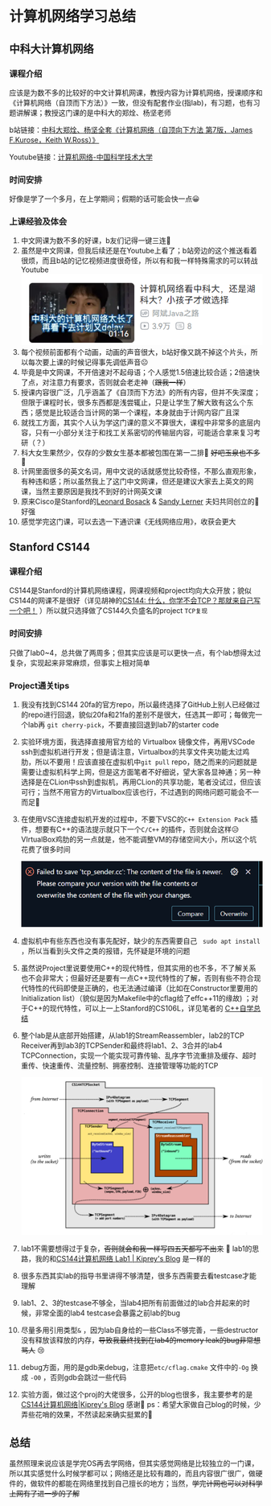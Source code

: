 # 计算机网络学习总结



## 中科大计算机网络

### 课程介绍

应该是为数不多的比较好的中文计算机网课，教授内容为计算机网络，授课顺序和《计算机网络（自顶而下方法）》一致，但没有配套作业(指lab)，有习题，也有习题讲解课；教授这门课的是中科大的郑烇、杨坚老师

b站链接：[中科大郑烇、杨坚全套《计算机网络（自顶向下方法 第7版，James F.Kurose，Keith W.Ross）》](https://www.bilibili.com/video/BV1JV411t7ow/?spm_id_from=333.337.search-card.all.click&vd_source=865125835ff76711e37999adb58966b2) 

Youtube链接：[计算机网络-中国科学技术大学](https://www.youtube.com/watch?v=V3e55f1HsPk&list=PLaYSsAWtQBi6fuckA3voWYQXJz3ESw_OA) 

### 时间安排

好像是学了一个多月，在上学期间；假期的话可能会快一点😀

### 上课经验及体会

1. 中文网课为数不多的好课，b友们记得一键三连🥺
2. 虽然是中文网课，但我后续还是在Youtube上看了；b站旁边的这个推送看着很烦，而且b站的记忆视频进度很奇怪，所以有和我一样特殊需求的可以转战Youtube![1693402933845](assets/1693402933845.png)
3. 每个视频前面都有个动画，动画的声音很大，b站好像又跳不掉这个片头，所以每次要上课的时候记得事先调低声音☹
4. 毕竟是中文网课，不开倍速对不起母语；个人感觉1.5倍速比较合适；2倍速快了点，对注意力有要求，否则就会老走神（~~跟我一样~~）
5. 授课内容很广泛，几乎涵盖了《自顶而下方法》的所有内容，但并不失深度；但限于课程时长，很多东西都是浅尝辄止，只是让学生了解大致有这么个东西；感觉是比较适合当计网的第一个课程，本身就由于计网内容广且深
6. 就找工方面，其实个人认为学这门课的意义不算很大，课程中非常多的底层内容，只有一小部分关注于和找工关系密切的传输层内容，可能适合拿来复习考研（？）
7. 科大女生果然少，仅存的少数女生基本都被包围在第一二排👀  ~~好吧玉泉也不多~~🤡
8. 计网里面很多的英文名词，用中文说的话就感觉比较奇怪，不那么直观形象，有种违和感；所以虽然我上了这门中文网课，但还是建议大家去上英文的网课，当然主要原因是我找不到好的计网英文课
9. 原来Cisco是Stanford的[Leonard Bosack](https://en.wikipedia.org/wiki/Leonard_Bosack) & [Sandy Lerner](https://en.wikipedia.org/wiki/Sandy_Lerner) 夫妇共同创立的🤗好强
10. 感觉学完这门课，可以去选一下通识课《无线网络应用》，收获会更大





## Stanford CS144

### 课程介绍

CS144是Stanford的计算机网络课程，网课视频和project均向大众开放；貌似CS144的网课不是很好（详见胡神的[CS144: 什么，你学不会TCP？那就来自己写一个吧！](https://zhuanlan.zhihu.com/p/175998415) ）所以就只选择做了CS144久负盛名的project  `TCP复现`

### 时间安排

只做了lab0~4，总共做了两周多；但其实应该是可以更快一点，有个lab想得太过复杂，实现起来非常麻烦，但事实上相对简单

### Project通关tips

1. 我没有找到CS144  20fa的官方repo，所以最终选择了GitHub上别人已经做过的repo进行回退，貌似20fa和21fa的差别不是很大，任选其一即可；每做完一个lab再 `git cherry-pick`，不要直接回退到lab7的starter code 

2. 实验环境方面，我选择直接用官方给的 Virtualbox 镜像文件，再用VSCode ssh到虚拟机进行开发；但是请注意，Virtualbox的共享文件夹功能太过鸡肋，所以不要用！应该直接在虚拟机中`git pull` repo，随之而来的问题就是需要让虚拟机科学上网，但是这方面笔者不好细说，望大家各显神通；另一种选择是在CLion中ssh到虚拟机，再用CLion的共享功能，笔者没试过，但应该可行；当然不用官方的Virtualbox应该也行，不过遇到的网络问题可能会不一而足🤔

3. 在使用VSC连接虚拟机开发的过程中，不要下VSC的`C++ Extension Pack` 插件，想要有C++的语法提示就只下一个`C/C++` 的插件，否则就会这样😥VIrtualBox鸡肋的另一点就是，他不能调整VM的存储空间大小，所以这个坑花费了很多时间

   ![1692625260414](assets/1692625260414.png)

4. 虚拟机中有些东西也没有事先配好，缺少的东西需要自己 ` sudo apt install` ，所以当看到头文件之类的报错，先怀疑是环境的问题

5. 虽然说Project里说要使用C++的现代特性，但其实用的也不多，不了解关系也不会非常大；但最好还是要有一点C++现代特性的了解，否则有些不符合现代特性的代码即使是正确的，也无法通过编译（比如在Constructor里要用的Initialization list）（貌似是因为Makefile中的cflag给了effc++11的缘故) ；对于C++的现代特性，可以上一上Stanford的CS106L，详见笔者的 [C++自学总结](https://www.cc98.org/topic/5550820) 

6. 整个lab是从底部开始搭建，从lab1的StreamReassembler，lab2的TCP Receiver再到lab3的TCPSender和最终将lab1、2、3合并的lab4 TCPConnection，实现一个能实现可靠传输、乱序字节流重排及缓存、超时重传、快速重传、流量控制、拥塞控制、连接管理等功能的TCP

   

   ![1693794682869](assets/1693794682869.png)

7. lab1不需要想得过于复杂，~~否则就会和我一样写四五天都写不出来~~ 🤡 lab1的思路，我的和[CS144计算机网络 Lab1 | Kiprey's Blog](https://kiprey.github.io/2021/11/cs144-lab1/) 是一样的

8. 很多东西其实lab的指导书里讲得不够清楚，很多东西需要去看testcase才能理解

9. lab1、2、3的testcase不够全，当lab4把所有前面做过的lab合并起来的时候，非常全面的lab4 testcase会暴露之前lab的bug

10. 尽量多用引用类型`&` ，因为lab自身给的一些Class不够完善，一些destructor没有释放该释放的内存，~~导致我最终找到在lab4的memory leak的bug非常想骂人~~ 😢

11. debug方面，用的是gdb来debug，注意把`etc/cflag.cmake` 文件中的`-Og` 换成 `-O0` ，否则gdb会跳过一些代码

12. 实验方面，做过这个proj的大佬很多，公开的blog也很多，我主要参考的是 [CS144计算机网络|Kiprey's Blog](https://kiprey.github.io/2021/11/cs144-lab0/)       感谢🥰         ps：希望大家做自己blog的时候，少弄些花哨的效果，不然读起来确实挺累的🤡



## 总结

虽然照理来说应该是学完OS再去学网络，但其实感觉网络是比较独立的一门课，所以其实感觉什么时候学都可以；网络还是比较有趣的，而且内容很广很广，做硬件的，做软件的都能在网络里找到自己擅长的地方；当然，~~学完计网也可以对科学上网有了进一步的了解~~